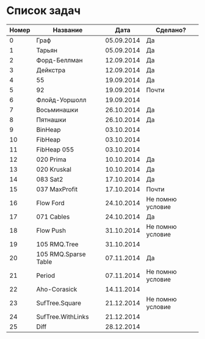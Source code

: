﻿Список задач
===================
|Номер | Название | Дата | Сделано?
|------|----------|----|---
|0|Граф|05.09.2014|Да
|1|Тарьян|05.09.2014|Да
|2|Форд-Беллман|12.09.2014|Да
|3|Дейкстра|12.09.2014|Да
|4|55|19.09.2014|Да
|5|92|19.09.2014|Почти
|6|Флойд-Уоршолл|19.09.2014|
|7|Восьминашки|26.10.2014|Да
|8|Пятнашки|26.10.2014|Да
|9|BinHeap|03.10.2014|
|10|FibHeap|03.10.2014|
|11|FibHeap 055|03.10.2014|
|12|020 Prima|10.10.2014|Да
|13|020 Kruskal|10.10.2014|Да
|14|083 Sat2|17.10.2014|Да
|15|037 MaxProfit|17.10.2014|Почти
|16|Flow Ford|24.10.2014|Не помню условие
|17|071 Cables|24.10.2014|Да
|18|Flow Push|31.10.2014|Не помню условие
|19|105 RMQ.Tree|31.10.2014|
|20|105 RMQ.Sparse Table|07.11.2014|Да
|21|Period|07.11.2014|Не помню условие
|22|Aho-Corasick|14.11.2014|
|23|SufTree.Square|21.12.2014|Не помню условие
|24|SufTree.WithLinks|21.12.2014|
|25|Diff|28.12.2014||Не помню условие
